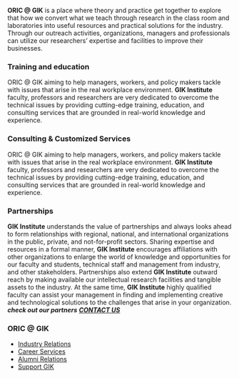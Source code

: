 **ORIC @ GIK** is a place where theory and practice get together to explore that how we convert what we teach through research in the class room and laboratories into useful resources and practical solutions for the industry. Through our outreach activities, organizations, managers and professionals can utilize our researchers’ expertise and facilities to improve their businesses.
### Training and education
ORIC @ GIK aiming to help managers, workers, and policy makers tackle with issues that arise in the real workplace environment. **GIK Institute** faculty, professors and researchers are very dedicated to overcome the technical issues by providing cutting-edge training, education, and consulting services that are grounded in real-world knowledge and experience.
### Consulting & Customized Services
ORIC @ GIK aiming to help managers, workers, and policy makers tackle with issues that arise in the real workplace environment. **GIK Institute** faculty, professors and researchers are very dedicated to overcome the technical issues by providing cutting-edge training, education, and consulting services that are grounded in real-world knowledge and experience.
### Partnerships
**GIK Institute** understands the value of partnerships and always looks ahead to form relationships with regional, national, and international organizations in the public, private, and not-for-profit sectors. Sharing expertise and resources in a formal manner, **GIK Institute** encourages affiliations with other organizations to enlarge the world of knowledge and opportunities for our faculty and students, technical staff and management from industry, and other stakeholders.
Partnerships also extend **GIK Institute** outward reach by making available our intellectual research facilities and tangible assets to the industry. At the same time, **GIK Institute** highly qualified faculty can assist your management in finding and implementing creative and technological solutions to the challenges that arise in your organization.
_**check out our partners**_
[_**CONTACT US**_](http://beta1.giki.edu.pk/oric-contact-us/)
### ORIC @ GIK
  * [Industry Relations](https://giki.edu.pk/oric/industry-relations/)
  * [Career Services](https://giki.edu.pk/oric/career-services/)
  * [Alumni Relations](https://giki.edu.pk/oric/alumni-relations/)
  * [Support GIK](https://giki.edu.pk/support-gik/)


